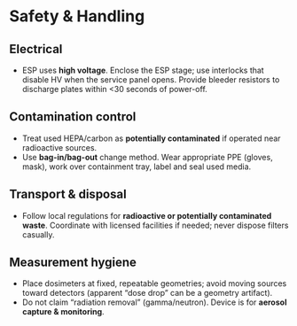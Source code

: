 # Safety & Handling

## Electrical
- ESP uses **high voltage**. Enclose the ESP stage; use interlocks that disable HV when the service panel opens. Provide bleeder resistors to discharge plates within <30 seconds of power-off.

## Contamination control
- Treat used HEPA/carbon as **potentially contaminated** if operated near radioactive sources.
- Use **bag-in/bag-out** change method. Wear appropriate PPE (gloves, mask), work over containment tray, label and seal used media.

## Transport & disposal
- Follow local regulations for **radioactive or potentially contaminated waste**. Coordinate with licensed facilities if needed; never dispose filters casually.

## Measurement hygiene
- Place dosimeters at fixed, repeatable geometries; avoid moving sources toward detectors (apparent “dose drop” can be a geometry artifact).
- Do not claim “radiation removal” (gamma/neutron). Device is for **aerosol capture & monitoring**.
